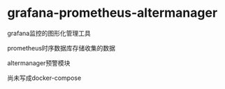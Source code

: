 # grafana-prometheus-altermanager

grafana监控的图形化管理工具

prometheus时序数据库存储收集的数据

altermanager预警模块

尚未写成docker-compose
